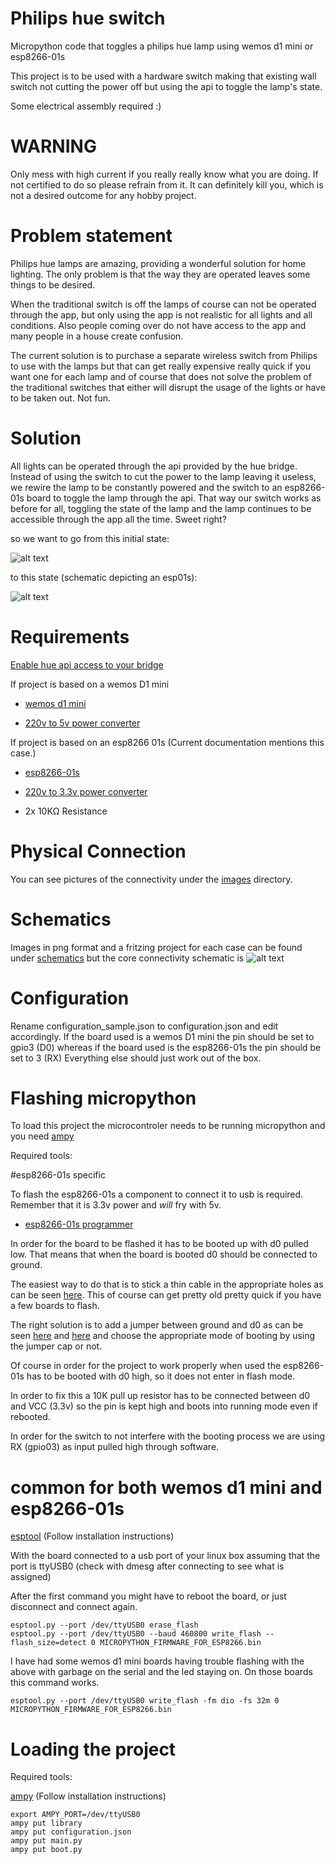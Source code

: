 # Philips hue switch
Micropython code that toggles a philips hue lamp using wemos d1 mini or esp8266-01s

This project is to be used with a hardware switch making that existing wall
switch not cutting the power off but using the api to toggle the lamp's
state.

Some electrical assembly required :)

# WARNING
Only mess with high current if you really really know what you are doing. If
not certified to do so please refrain from it. It can definitely kill you,
which is not a desired outcome for any hobby project.


# Problem statement
Philips hue lamps are amazing, providing a wonderful solution for home
lighting. The only problem is that the way they are operated leaves some
things to be desired.

When the traditional switch is off the lamps of course
can not be operated through the app, but only using the app is not realistic
for all lights and all conditions. Also people coming over do not have access
to the app and many people in a house create confusion.

The current solution is to purchase a separate wireless switch from
Philips to use with the lamps but that can get really expensive really quick
if you want one for each lamp and of course that does not solve the
problem of the traditional switches that either will disrupt the usage of
the lights or have to be taken out. Not fun.

# Solution
All lights can be operated through the api provided by the hue bridge.
Instead of using the switch to cut the power to the lamp leaving it useless,
we rewire the lamp to be constantly powered and the switch to an esp8266-01s
board to toggle the lamp through the api. That way our switch works as before
for all, toggling the state of the lamp and the lamp continues to be
accessible through the app all the time. Sweet right?

so we want to go from this initial state:

![alt text](schematics/initial_state.png "Initial state schematic")

to this state (schematic depicting an esp01s):

![alt text](schematics/esp8266_01s_schem.png "esp01s
schematic")

# Requirements
[Enable hue api access to your bridge](https://www.developers.meethue.com/documentation/getting-started)

If project is based on a wemos D1 mini

* [wemos d1 mini](https://www.aliexpress.com/item/D1-mini-Mini-NodeMcu-4M-bytes-Lua-WIFI-Internet-of-Things-development-board-based-ESP8266-by/32644199530.html)

* [220v to 5v power converter](https://www.aliexpress.com/item/5V-700mA-3-5W-AC-DC-Precision-Buck-Converter-AC-220v-to-5v-DC-step-down/32649591757.html)

If project is based on an esp8266 01s (Current documentation mentions this case.)

* [esp8266-01s](https://www.aliexpress.com/item/New-Version-ESP8266-ESP-01-ESP01-Serial-Wireless-WIFI-Module-Transceiver-Receiver-Board-for-Internet-of/32799606069.html)

* [220v to 3.3v power converter](https://www.aliexpress.com/item/AC-220-V-to-3-3-V-DC-power-supply-module-transformer-module-is-completely-isolated/32768604824.html)

* 2x 10KΩ Resistance

# Physical Connection

You can see pictures of the connectivity under the [images](images) directory.


# Schematics

Images in png format and a fritzing project for each case can be found under 
[schematics](schematics) but the core connectivity schematic is ![alt text](schematics/esp8266_01s_schem.png "final state schematic")


# Configuration

 Rename configuration_sample.json to configuration.json and edit accordingly.
 If the board used is a wemos D1 mini the pin should be set to gpio3 (D0) 
 whereas if the board used is the esp8266-01s the pin should be set to 3 (RX)
  Everything else should just work out of the box.

# Flashing micropython

To load this project the microcontroler needs to be running micropython and you
need [ampy](https://github.com/adafruit/ampy)

Required tools:

#esp8266-01s specific

To flash the esp8266-01s a component to connect it to usb is required.
Remember that it is 3.3v power and *will* fry with 5v.

* [esp8266-01s programmer](https://www.aliexpress.com/item/ESP01-Programmer-Adapter-UART-GPIO0-ESP-01-Adaptaterr-ESP8266-USB-to-ESP8266-Serial-Wireless-Wifi/32704996344.html)

In order for the board to be flashed it has to be booted up with d0 pulled
low. That means that when the board is booted d0 should be connected to
ground.

The easiest way to do that is to stick a thin cable in the
appropriate holes as can be seen [here](images/IMG_20170519_095341.jpg). This
 of course can get pretty old pretty quick if you have a few boards to flash.


  The right solution is to add a jumper between ground and d0 as can be seen
  [here](images/IMG_20170518_141529.jpg) and [here](images/IMG_20170518_165919.jpg)
and choose the appropriate mode of booting by using the jumper cap or not.

Of course in order for the project to work properly when used the esp8266-01s
 has to be booted with d0 high, so it does not enter in flash mode.

 In order to fix this a 10K pull up resistor has to be connected between d0
 and VCC (3.3v) so the pin is kept high and boots into running mode even if
 rebooted.

 In order for the switch to not interfere with the booting process we are 
 using RX (gpio03) as input pulled high through software.


# common for both wemos d1 mini and esp8266-01s
   [esptool](https://github.com/espressif/esptool) (Follow installation instructions)

  With the board connected to a usb port of your linux box assuming that the
  port is ttyUSB0 (check with dmesg after connecting to see what is assigned)

  After the first command you might have to reboot the board, or just
  disconnect and connect again.

    esptool.py --port /dev/ttyUSB0 erase_flash
    esptool.py --port /dev/ttyUSB0 --baud 460800 write_flash --flash_size=detect 0 MICROPYTHON_FIRMWARE_FOR_ESP8266.bin


  I have had some wemos d1 mini boards having trouble flashing with the above
  with garbage on the serial and the led staying on. On those boards this
  command works.

    esptool.py --port /dev/ttyUSB0 write_flash -fm dio -fs 32m 0 MICROPYTHON_FIRMWARE_FOR_ESP8266.bin


# Loading the project

Required tools:

   [ampy](https://github.com/adafruit/ampy) (Follow installation instructions)

    export AMPY_PORT=/dev/ttyUSB0
    ampy put library
    ampy put configuration.json
    ampy put main.py
    ampy put boot.py
